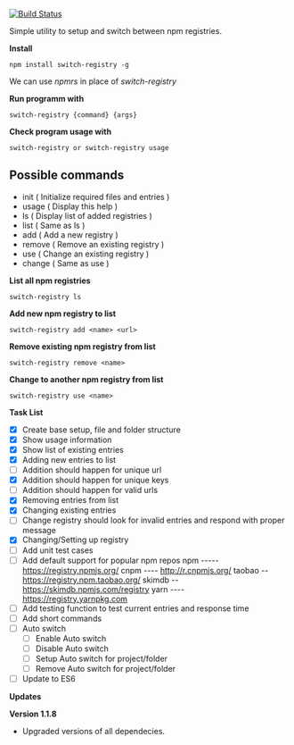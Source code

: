 [![Build Status](https://travis-ci.org/GeekAb/switch-registry.svg?branch=master)](https://travis-ci.org/GeekAb/switch-registry)

Simple utility to setup and switch between npm registries.

**Install**

```
npm install switch-registry -g
```
We can use *npmrs* in place of *switch-registry*

**Run programm with**
```
switch-registry {command} {args}
```

**Check program usage with**
```
switch-registry or switch-registry usage
```

**Possible commands**
----------------------------------------------
- init ( Initialize required files and entries )
- usage ( Display this help )
- ls ( Display list of added registries )
- list ( Same as ls )
- add ( Add a new registry )
- remove ( Remove an existing registry )
- use ( Change an existing registry )
- change ( Same as use )

**List all npm registries**
```
switch-registry ls
```

**Add new npm registry to list**
```
switch-registry add <name> <url>
```

**Remove existing npm registry from list**
```
switch-registry remove <name>
```

**Change to another npm registry from list**
```
switch-registry use <name>
```


**Task List**

- [x] Create base setup, file and folder structure
- [x] Show usage information
- [x] Show list of existing entries
- [x] Adding new entries to list
- [ ] Addition should happen for unique url
- [x] Addition should happen for unique keys
- [ ] Addition should happen for valid urls
- [x] Removing entries from list
- [x] Changing existing entries
- [ ] Change registry should look for invalid entries and respond with proper message
- [x] Changing/Setting up registry
- [ ] Add unit test cases
- [ ] Add default support for popular npm repos
        npm -----  https://registry.npmjs.org/
        cnpm ----  http://r.cnpmjs.org/
        taobao --  https://registry.npm.taobao.org/
        skimdb --  https://skimdb.npmjs.com/registry
        yarn ----  https://registry.yarnpkg.com
- [ ] Add testing function to test current entries and response time
- [ ] Add short commands
- [ ] Auto switch
    - [ ] Enable Auto switch
    - [ ] Disable Auto switch
    - [ ] Setup Auto switch for project/folder
    - [ ] Remove Auto switch for project/folder
- [ ] Update to ES6

**Updates**

**Version 1.1.8**
* Upgraded versions of all dependecies. 
